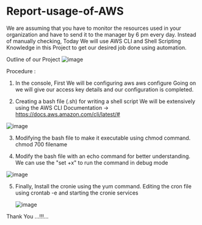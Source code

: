 # Report-usage-of-AWS

We are assuming that you have to monitor the resources used in your organization and have to send it to the manager by 6 pm every day.
Instead of manually checking, Today We will use AWS CLI and Shell Scripting Knowledge in this Project to get our desired job done using automation.

Outline of our Project
![image](https://github.com/mohit06chaudhari/Report-usage-of-AWS/assets/104330373/3fd4b715-eed5-4166-afd0-2d00baef6ad4)


Procedure : 
1. In the console, First We will be configuring aws
   aws configure
   Going on we will give our access key details and our configuration is completed.

2. Creating a bash file (.sh) for writing a shell script
   We will be extensively using the AWS CLI Documentation -> https://docs.aws.amazon.com/cli/latest/# 
   
![image](https://github.com/mohit06chaudhari/Report-usage-of-AWS/assets/104330373/09afdb92-163c-4cf0-b2a4-d602083bdfb6)

3. Modifying the bash file to make it executable using chmod command.
   chmod 700 filename
   
5. Modify the bash file with an echo command for better understanding.
   We can use the "set +x" to  run the command in debug mode

![image](https://github.com/mohit06chaudhari/Report-usage-of-AWS/assets/104330373/5541146a-a90a-4826-830a-0c580f211664)

5. Finally, Install the cronie using the yum command.
   Editing the cron file using crontab -e
   and starting the cronie services

   ![image](https://github.com/mohit06chaudhari/Report-usage-of-AWS/assets/104330373/8a63a11b-770b-4422-940c-35cd64fc3b34)


Thank You ...!!!... 
